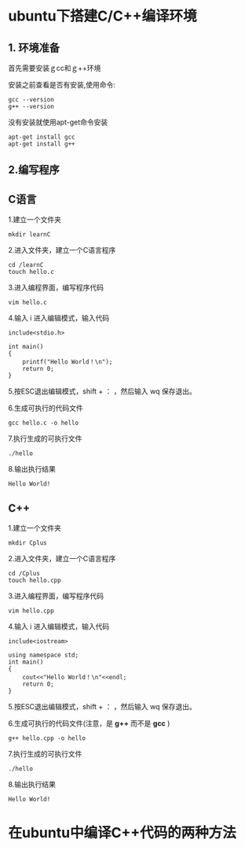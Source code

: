 # ubuntu下搭建C/C++编译环境 #

## 1. 环境准备 ##

首先需要安装ｇcc和ｇ++环境

安装之前查看是否有安装,使用命令:

	gcc --version
	g++ --version

没有安装就使用apt-get命令安装

	apt-get install gcc
	apt-get install g++

## 2.编写程序 ##

## C语言 ##

1.建立一个文件夹
	
	mkdir learnC
2.进入文件夹，建立一个C语言程序
	
	cd /learnC
	touch hello.c
3.进入编程界面，编写程序代码
	
	vim hello.c
4.输入 i 进入编辑模式，输入代码
	
	include<stdio.h>
	
	int main()
	{
		printf("Hello World！\n");
		return 0;
	}
5.按ESC退出编辑模式，shift + ： ，然后输入 wq 保存退出。

6.生成可执行的代码文件
	
	gcc hello.c -o hello
7.执行生成的可执行文件
	
	./hello
8.输出执行结果
	
	Hello World!

## C++ ##

1.建立一个文件夹
	
	mkdir Cplus
2.进入文件夹，建立一个C语言程序
	
	cd /Cplus
	touch hello.cpp
3.进入编程界面，编写程序代码
	
	vim hello.cpp
4.输入 i 进入编辑模式，输入代码
	
	include<iostream>
	
	using namespace std;
	int main()
	{
		cout<<"Hello World！\n"<<endl;
		return 0;
	}
5.按ESC退出编辑模式，shift + ： ，然后输入 wq 保存退出。

6.生成可执行的代码文件(注意，是 **g++** 而不是 **gcc** )
	
	g++ hello.cpp -o hello
7.执行生成的可执行文件
	
	./hello
8.输出执行结果
	
	Hello World!
# 在ubuntu中编译C++代码的两种方法 #



